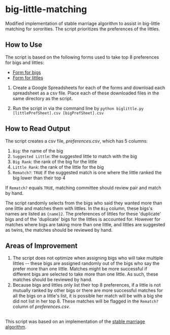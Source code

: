 # big-little-matching
Modified implementation of stable marriage algorithm to assist in big-little matching for sororities. The script prioritizes the preferences of the littles. 

## How to Use
The script is based on the following forms used to take top 8 preferences for bigs and littles: 
* [Form for bigs](https://goo.gl/forms/abo56E0KQgYZOTFB2)
* [Form for littles](https://goo.gl/forms/CeJJjnMirwitrF1q1) 

1. Create a Google Spreadsheets for each of the forms and download each spreadsheet as a csv file. Place each of these  downloaded files in the same directory as the script. 

2. Run the script in via the command line by `python biglittle.py [littlePrefSheet].csv [bigPrefSheet].csv`

## How to Read Output 
The script creates a csv file, _preferences.csv_, which has 5 columns: 
1. `Big`: the name of the big
2. `Suggested Little`: the suggested little to match with the big 
3. `Big Rank`: the rank of the big for the little 
4. `Little Rank`: the rank of the little for the big
5. `Rematch?`: `TRUE` if the suggested match is one where the little ranked the big lower than their top 4 

If `Rematch?` equals `TRUE`, matching committee should review pair and match by hand.

The script randomly selects from the bigs who said they wanted more than one little and matches them with littles. In the `Big` column, these bigs's names are listed as `{name}2`. The preferences of littles for these 'duplicate' bigs and of the 'duplicate' bigs for the littles is accounted for. However for matches where bigs are taking more than one little, and littles are suggested as twins, the matches should be reviewed by hand. 

## Areas of Improvement 
1. The script does not optimize when assigning bigs who will take multiple littles -- these bigs are assigned randomly out of the bigs who say the prefer more than one little. Matches might be more successful if different bigs are selected to take more than one little. As such, these matches should be reviewed by hand. 
2. Because bigs and littles only list their top 8 preferences, if a little is not mutually ranked by other bigs or there are more successful matches for all the bigs on a little's list, it is possible her match will be with a big she did not list in her top 8. These matches will be flagged in the `Rematch?` column of _preferences.csv_. 

## 
This script was based on an implementation of the [stable marriage algorithm](https://gist.github.com/joyrexus/9967709). 
